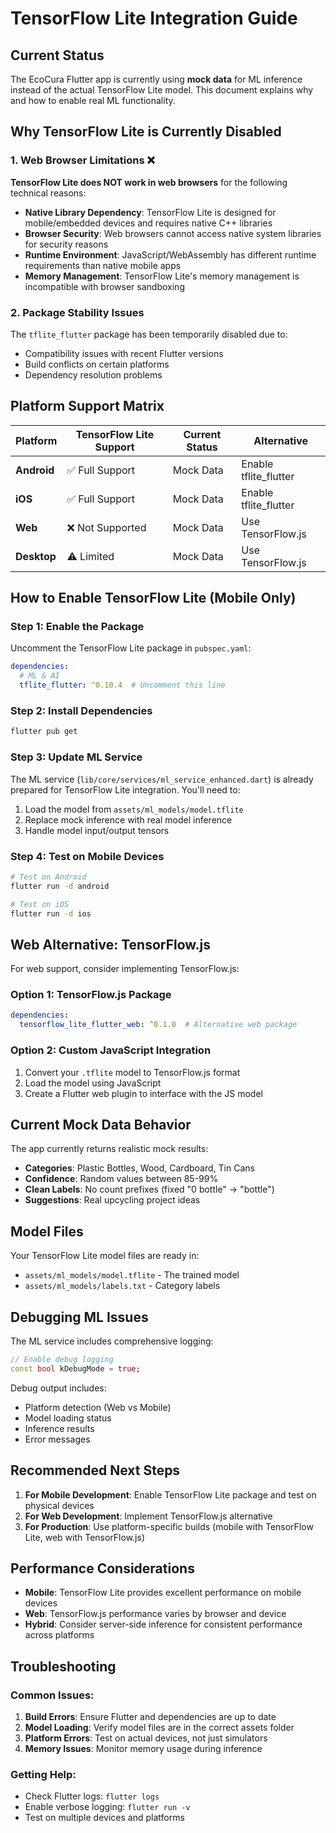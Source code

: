 # TensorFlow Lite Integration Guide

## Current Status

The EcoCura Flutter app is currently using **mock data** for ML inference instead of the actual TensorFlow Lite model. This document explains why and how to enable real ML functionality.

## Why TensorFlow Lite is Currently Disabled

### 1. Web Browser Limitations ❌

**TensorFlow Lite does NOT work in web browsers** for the following technical reasons:

- **Native Library Dependency**: TensorFlow Lite is designed for mobile/embedded devices and requires native C++ libraries
- **Browser Security**: Web browsers cannot access native system libraries for security reasons
- **Runtime Environment**: JavaScript/WebAssembly has different runtime requirements than native mobile apps
- **Memory Management**: TensorFlow Lite's memory management is incompatible with browser sandboxing

### 2. Package Stability Issues

The `tflite_flutter` package has been temporarily disabled due to:
- Compatibility issues with recent Flutter versions
- Build conflicts on certain platforms
- Dependency resolution problems

## Platform Support Matrix

| Platform | TensorFlow Lite Support | Current Status | Alternative |
|----------|------------------------|----------------|-------------|
| **Android** | ✅ Full Support | Mock Data | Enable tflite_flutter |
| **iOS** | ✅ Full Support | Mock Data | Enable tflite_flutter |
| **Web** | ❌ Not Supported | Mock Data | Use TensorFlow.js |
| **Desktop** | ⚠️ Limited | Mock Data | Use TensorFlow.js |

## How to Enable TensorFlow Lite (Mobile Only)

### Step 1: Enable the Package

Uncomment the TensorFlow Lite package in `pubspec.yaml`:

```yaml
dependencies:
  # ML & AI
  tflite_flutter: ^0.10.4  # Uncomment this line
```

### Step 2: Install Dependencies

```bash
flutter pub get
```

### Step 3: Update ML Service

The ML service (`lib/core/services/ml_service_enhanced.dart`) is already prepared for TensorFlow Lite integration. You'll need to:

1. Load the model from `assets/ml_models/model.tflite`
2. Replace mock inference with real model inference
3. Handle model input/output tensors

### Step 4: Test on Mobile Devices

```bash
# Test on Android
flutter run -d android

# Test on iOS
flutter run -d ios
```

## Web Alternative: TensorFlow.js

For web support, consider implementing TensorFlow.js:

### Option 1: TensorFlow.js Package

```yaml
dependencies:
  tensorflow_lite_flutter_web: ^0.1.0  # Alternative web package
```

### Option 2: Custom JavaScript Integration

1. Convert your `.tflite` model to TensorFlow.js format
2. Load the model using JavaScript
3. Create a Flutter web plugin to interface with the JS model

## Current Mock Data Behavior

The app currently returns realistic mock results:

- **Categories**: Plastic Bottles, Wood, Cardboard, Tin Cans
- **Confidence**: Random values between 85-99%
- **Clean Labels**: No count prefixes (fixed "0 bottle" → "bottle")
- **Suggestions**: Real upcycling project ideas

## Model Files

Your TensorFlow Lite model files are ready in:
- `assets/ml_models/model.tflite` - The trained model
- `assets/ml_models/labels.txt` - Category labels

## Debugging ML Issues

The ML service includes comprehensive logging:

```dart
// Enable debug logging
const bool kDebugMode = true;
```

Debug output includes:
- Platform detection (Web vs Mobile)
- Model loading status
- Inference results
- Error messages

## Recommended Next Steps

1. **For Mobile Development**: Enable TensorFlow Lite package and test on physical devices
2. **For Web Development**: Implement TensorFlow.js alternative
3. **For Production**: Use platform-specific builds (mobile with TensorFlow Lite, web with TensorFlow.js)

## Performance Considerations

- **Mobile**: TensorFlow Lite provides excellent performance on mobile devices
- **Web**: TensorFlow.js performance varies by browser and device
- **Hybrid**: Consider server-side inference for consistent performance across platforms

## Troubleshooting

### Common Issues:

1. **Build Errors**: Ensure Flutter and dependencies are up to date
2. **Model Loading**: Verify model files are in the correct assets folder
3. **Platform Errors**: Test on actual devices, not just simulators
4. **Memory Issues**: Monitor memory usage during inference

### Getting Help:

- Check Flutter logs: `flutter logs`
- Enable verbose logging: `flutter run -v`
- Test on multiple devices and platforms
